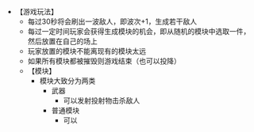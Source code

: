+ 【游戏玩法】
	+ 每过30秒将会刷出一波敌人，即波次+1，生成若干敌人
	+ 每过一定时间玩家会获得生成模块的机会，即从随机的模块中选取一件，然后放置在自己的场上
	+ 玩家放置的模块不能离现有的模块太远
	+ 如果所有模块都被摧毁则游戏结束（也可以投降）
	+ 【模块】
		+ 模块大致分为两类
			+ 武器
				+ 可以发射投射物击杀敌人
			+ 普通模块
				+ 可以